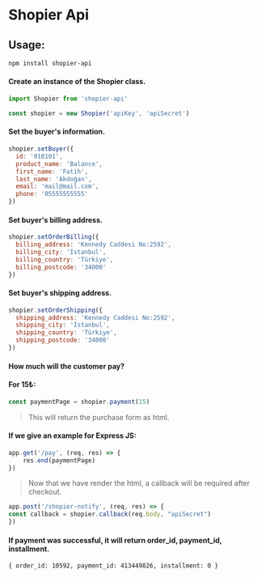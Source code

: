 # Shopier Api

## Usage:
```bash
npm install shopier-api
```

#### Create an instance of the Shopier class.

```javascript
import Shopier from 'shopier-api'

const shopier = new Shopier('apiKey', 'apiSecret')
```

#### Set the buyer's information.
```javascript
shopier.setBuyer({
  id: '010101',
  product_name: 'Balance',
  first_name: 'Fatih',
  last_name: 'Akdoğan',
  email: 'mail@mail.com',
  phone: '05555555555'
})
```


#### Set buyer's billing address.
```javascript
shopier.setOrderBilling({
  billing_address: 'Kennedy Caddesi No:2592',
  billing_city: 'Istanbul',
  billing_country: 'Türkiye',
  billing_postcode: '34000'
})
```

#### Set buyer's shipping address.
```javascript
shopier.setOrderShipping({
  shipping_address: 'Kennedy Caddesi No:2592',
  shipping_city: 'Istanbul',
  shipping_country: 'Türkiye',
  shipping_postcode: '34000'
})
```

#### How much will the customer pay?
#### For 15₺:
```javascript
const paymentPage = shopier.payment(15)
```
> This will return the purchase form as html.



#### If we give an example for Express JS:
```javascript
app.get('/pay', (req, res) => {
    res.end(paymentPage)
})
```

> Now that we have render the html, a callback will be required after checkout.

```javascript
app.post('/shopier-notify', (req, res) => {
const callback = shopier.callback(req.body, "apiSecret")
})
```

#### If payment was successful, it will return order_id, payment_id, installment.
```
{ order_id: 10592, payment_id: 413449826, installment: 0 }
```